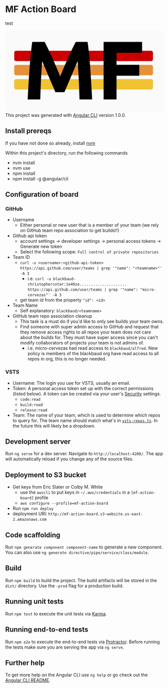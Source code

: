 # MF Action Board
test

![Logo](logo.png)
This project was generated with [Angular CLI](https://github.com/angular/angular-cli) version 1.0.0.

## Install prereqs

If you have not done so already, install [nvm](https://github.com/creationix/nvm)

Within this project's directory, run the following commands
* nvm install
* nvm use
* npm install
* npm install -g @angular/cli

## Configuration of board

### GitHub

* Username
  * Either personal or new user that is a member of your team (we rely on GitHub team repo association to get builds!!)
* Github api token
  * account settings -> developer settings -> personal access tokens -> Generate new token
  * Select the following scope: `Full control of private repositories`
* Team ID
  * `curl -u <username>:<github-api-token> https://api.github.com/user/teams | grep '"name": "<teamname>"' -A 3`
    * i.e. `curl -u blackbaud-christophercotar:1e49ze..................... https://api.github.com/user/teams | grep '"name": "micro-cervezas"' -A 3`
  * get team id from the property `"id": <id>`
* Team Name
  * Self explanatory: `blackbaud/<teamname>`
* GitHub team repo association cleanup
  * This task is a must do if you'd like to only see builds your team owns.
  * Find someone with super admin access to GitHub and request that they remove access rights to all repos your team does not care about the builds for.  They must have super access since you can't modify collaborators of projects your team is not admins of.
    * i.e. micro-cervezas had read access to `blackbaud/alfred`. New policy is members of the blackbaud org have read access to all repos in org, this is no longer needed.

### VSTS

* Username: The login you use for VSTS, usually an email.
* Token: A personal access token set up with the correct permissions (listed below). A token can be created
  via your user's [Security](https://blackbaud.visualstudio.com/_details/security/tokens) settings.
  * `code:read`
  * `build:read`
  * `release:read`
* Team: The name of your team, which is used to determine which repos to query for.
  The team name should match what's in [`vsts-repos.ts`](https://github.com/blackbaud/mf-action-board/blob/master/src/github/services/vsts-repos.ts). In the future this will likely be a dropdown.

## Development server

Run `ng serve` for a dev server. Navigate to `http://localhost:4200/`. The app will automatically reload if you change any of the source files.

## Deployment to S3 bucket
* Get keys from Eric Slater or Colby M. White
  * use the `awscli` to put keys in `~/.aws/credentials` in a `[mf-action-board]` profile
  * `aws configure --profile=mf-action-board`
* Run `npm run deploy`
* deployment URI: `http://mf-action-board.s3-website.us-east-2.amazonaws.com`

## Code scaffolding

Run `npm generate component component-name` to generate a new component. You can also use `ng generate directive/pipe/service/class/module`.

## Build

Run `npm build` to build the project. The build artifacts will be stored in the `dist/` directory. Use the `-prod` flag for a production build.

## Running unit tests

Run `npm test` to execute the unit tests via [Karma](https://karma-runner.github.io).

## Running end-to-end tests

Run `npm e2e` to execute the end-to-end tests via [Protractor](http://www.protractortest.org/).
Before running the tests make sure you are serving the app via `ng serve`.

## Further help

To get more help on the Angular CLI use `ng help` or go check out the [Angular CLI README](https://github.com/angular/angular-cli/blob/master/README.md).
